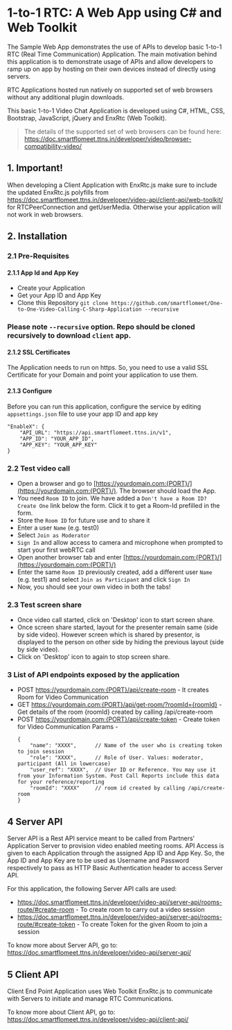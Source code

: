 # 1-to-1 RTC: A Web App using C# and Web Toolkit

The Sample Web App demonstrates the use of APIs to develop basic 1-to-1 RTC (Real Time Communication) Application. The main motivation behind this application is to demonstrate usage of APIs and allow developers to ramp up on app by hosting on their own devices instead of directly using servers.

RTC Applications hosted run natively on supported set of web browsers without any additional plugin downloads.

This basic 1-to-1 Video Chat Application is developed using C#, HTML, CSS, Bootstrap, JavaScript, jQuery and EnxRtc (Web Toolkit).

>The details of the supported set of web browsers can be found here:
https://doc.smartflomeet.ttns.in/developer/video/browser-compatibility-video/

## 1. Important!

When developing a Client Application with EnxRtc.js make sure to include the updated EnxRtc.js polyfills from https://doc.smartflomeet.ttns.in/developer/video-api/client-api/web-toolkit/ for RTCPeerConnection and getUserMedia. Otherwise your application will not work in web browsers.



## 2. Installation

### 2.1 Pre-Requisites

#### 2.1.1 App Id and App Key 

* Create your Application
* Get your App ID and App Key
* Clone this Repository `git clone https://github.com/smartflomeet/One-to-One-Video-Calling-C-Sharp-Application --recursive`
### Please note `--recursive` option. Repo should be cloned recursively to download `client` app. 

#### 2.1.2 SSL Certificates

The Application needs to run on https. So, you need to use a valid SSL Certificate for your Domain and point your application to use them.

#### 2.1.3 Configure

 Before you can run this application, configure the service by editing `appsettings.json` file to use your app ID and app key
``` 
"EnableX": {
    "API_URL": "https://api.smartflomeet.ttns.in/v1",
    "APP_ID": "YOUR_APP_ID",
    "APP_KEY": "YOUR_APP_KEY"
}
```

### 2.2 Test video call

* Open a browser and go to [https://yourdomain.com:{PORT}/](https://yourdomain.com:{PORT}/). The browser should load the App. 
* You need `Room ID` to join. We have added a `Don't have a Room ID? Create One` link below the form. Click it to get a Room-Id prefilled in the form.
* Store the `Room ID` for future use and to share it
* Enter a user `Name` (e.g. test0)
* Select `Join as Moderator`
* `Sign In` and allow access to camera and microphone when prompted to start your first webRTC call
* Open another browser tab and enter [https://yourdomain.com:{PORT}/](https://yourdomain.com:{PORT}/)
* Enter the same `Room ID` previously created, add a different user `Name` (e.g. test1) and select `Join as Participant` and click `Sign In`
* Now, you should see your own video in both the tabs!

### 2.3 Test screen share

* Once video call started, click on 'Desktop' icon to start screen share.
* Once screen share started, layout for the presenter remain same (side by side video). However screen which is shared by presentor, is displayed to the person on other side by hiding the previous layout (side by side video).
* Click on 'Desktop' icon to again to stop screen share.


### 3 List of API endpoints exposed by the application

* POST https://yourdomain.com:{PORT}/api/create-room                 - It creates Room for Video Communication
* GET  https://yourdomain.com:{PORT}/api/get-room/?roomId={roomId}   - Get details of the room {roomId} created by calling /api/create-room 
* POST https://yourdomain.com:{PORT}/api/create-token                - Create token for Video Communication
    Params -
    ```
    {
        "name": "XXXX",      // Name of the user who is creating token to join session
        "role": "XXXX",      // Role of User. Values: moderator, participant (All in lowercase)
        "user_ref": "XXXX",  // User ID or Reference. You may use it from your Information System. Post Call Reports include this data for your reference/reporting
        "roomId": "XXXX"     // room id created by calling /api/create-room 
    }
    ```


## 4 Server API

Server API is a Rest API service meant to be called from Partners' Application Server to provision video enabled
meeting rooms. API Access is given to each Application through the assigned App ID and App Key. So, the App ID and App Key
are to be used as Username and Password respectively to pass as HTTP Basic Authentication header to access Server API.

For this application, the following Server API calls are used:
* https://doc.smartflomeet.ttns.in/developer/video-api/server-api/rooms-route/#create-room - To create room to carry out a video session
* https://doc.smartflomeet.ttns.in/developer/video-api/server-api/rooms-route/#create-token - To create Token for the given Room to join a session

To know more about Server API, go to:
https://doc.smartflomeet.ttns.in/developer/video-api/server-api/


## 5 Client API

Client End Point Application uses Web Toolkit EnxRtc.js to communicate with Servers to initiate and manage RTC Communications.

To know more about Client API, go to:
https://doc.smartflomeet.ttns.in/developer/video-api/client-api/

